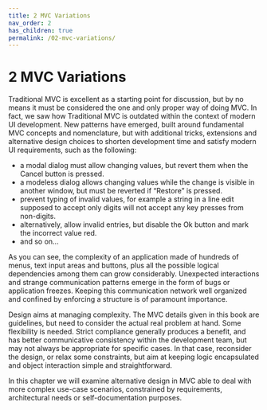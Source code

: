 ```yaml
---
title: 2 MVC Variations 
nav_order: 2
has_children: true
permalink: /02-mvc-variations/
---
```

# 2 MVC Variations

Traditional MVC is excellent as a starting point for discussion, but by no
means it must be considered the one and only proper way of doing MVC. In fact,
we saw how Traditional MVC is outdated within the context of modern UI
development. New patterns have emerged, built around fundamental MVC concepts 
and nomenclature, but with additional tricks, extensions and alternative design
choices to shorten development time and satisfy modern UI requirements, such as 
the following:

   - a modal dialog must allow changing values, but revert them when the Cancel
     button is pressed.
   - a modeless dialog allows changing values while the change is visible in
     another window, but must be reverted if “Restore” is pressed.
   - prevent typing of invalid values, for example a string in a line edit
     supposed to accept only digits will not accept any key presses from
     non-digits.
   - alternatively, allow invalid entries, but disable the Ok button and mark
     the incorrect value red.
   - and so on...

As you can see, the complexity of an application made of hundreds of menus,
text input areas and buttons, plus all the possible logical dependencies among
them can grow considerably. Unexpected interactions and strange communication
patterns emerge in the form of bugs or application freezes. Keeping this
communication network well organized and confined by enforcing a structure is
of paramount importance.

Design aims at managing complexity. The MVC details given in this book are
guidelines, but need to consider the actual real problem at hand. Some
flexibility is needed. Strict compliance generally produces a benefit, and has
better communicative consistency within the development team, but may not always 
be appropriate for specific cases. In that case, reconsider the design, or relax some
constraints, but aim at keeping logic encapsulated and object interaction
simple and straightforward.

In this chapter we will examine alternative design in MVC able to deal with
more complex use-case scenarios, constrained by requirements, architectural
needs or self-documentation purposes.

